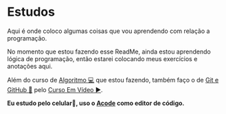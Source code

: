 # Estudos

Aqui é onde coloco algumas coisas que vou aprendendo com relação a programação.

No momento que estou fazendo esse ReadMe, ainda estou aprendendo lógica de programação, então estarei colocando meus exercícios e anotações aqui.

Além do curso de [Algoritmo 💻](https://m.youtube.com/playlist?list=PLHz_AreHm4dmSj0MHol_aoNYCSGFqvfXV) que estou fazendo, também faço o de [Git e GitHub 🐙](https://m.youtube.com/playlist?list=PLHz_AreHm4dm7ZULPAmadvNhH6vk9oNZA) pelo [Curso Em Vídeo ▶️](https://m.youtube.com/user/cursosemvideo).

**Eu estudo pelo celular📱, uso o [Acode](https://play.google.com/store/apps/details?id=com.foxdebug.acodefree) como editor de código.**

